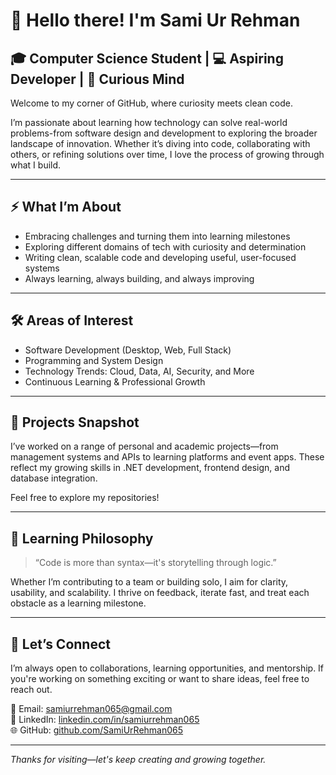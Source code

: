 # 👋 Hello there! I'm Sami Ur Rehman

## 🎓 Computer Science Student | 💻 Aspiring Developer | 🌱 Curious Mind

Welcome to my corner of GitHub, where curiosity meets clean code.

I’m passionate about learning how technology can solve real-world problems-from software design and development to exploring the broader landscape of innovation. Whether it’s diving into code, collaborating with others, or refining solutions over time, I love the process of growing through what I build.

---

## ⚡ What I’m About

- Embracing challenges and turning them into learning milestones
- Exploring different domains of tech with curiosity and determination
- Writing clean, scalable code and developing useful, user-focused systems
- Always learning, always building, and always improving

---

## 🛠️ Areas of Interest

- Software Development (Desktop, Web, Full Stack)
- Programming and System Design
- Technology Trends: Cloud, Data, AI, Security, and More
- Continuous Learning & Professional Growth

---

## 🚀 Projects Snapshot

I’ve worked on a range of personal and academic projects—from management systems and APIs to learning platforms and event apps. These reflect my growing skills in .NET development, frontend design, and database integration.

Feel free to explore my repositories!

---
## 📘 Learning Philosophy

> “Code is more than syntax—it's storytelling through logic.”

Whether I’m contributing to a team or building solo, I aim for clarity, usability, and scalability. I thrive on feedback, iterate fast, and treat each obstacle as a learning milestone.

---

## 🤝 Let’s Connect

I’m always open to collaborations, learning opportunities, and mentorship. If you're working on something exciting or want to share ideas, feel free to reach out.

📧 Email: samiurrehman065@gmail.com  
🔗 LinkedIn: [linkedin.com/in/samiurrehman065](https://www.linkedin.com/in/samiurrehman065)  
🌐 GitHub: [github.com/SamiUrRehman065](https://github.com/SamiUrRehman065)

---

_Thanks for visiting—let's keep creating and growing together._


<!---
SamiUrRehman065/SamiUrRehman065 is a ✨ special ✨ repository because its `README.md` (this file) appears on your GitHub profile.
You can click the Preview link to take a look at your changes.
--->

